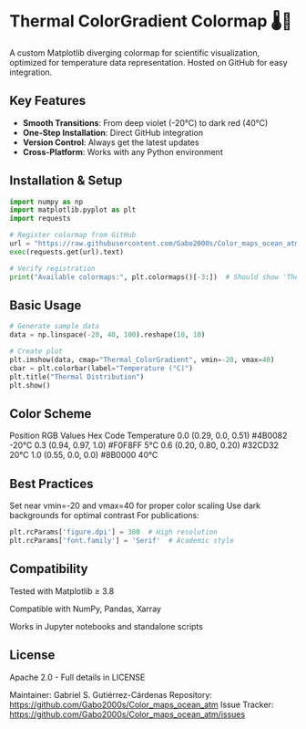 # Thermal ColorGradient Colormap 🌡️🎨

A custom Matplotlib diverging colormap for scientific visualization, optimized for temperature data representation. Hosted on GitHub for easy integration.

## Key Features
- **Smooth Transitions**: From deep violet (-20°C) to dark red (40°C)
- **One-Step Installation**: Direct GitHub integration
- **Version Control**: Always get the latest updates
- **Cross-Platform**: Works with any Python environment

## Installation & Setup

```python
import numpy as np
import matplotlib.pyplot as plt
import requests

# Register colormap from GitHub
url = "https://raw.githubusercontent.com/Gabo2000s/Color_maps_ocean_atm/main/Thermal_ColorGradient.py"
exec(requests.get(url).text)

# Verify registration
print("Available colormaps:", plt.colormaps()[-3:])  # Should show 'Thermal_ColorGradient'
```

## Basic Usage 

```python
# Generate sample data
data = np.linspace(-20, 40, 100).reshape(10, 10)

# Create plot
plt.imshow(data, cmap="Thermal_ColorGradient", vmin=-20, vmax=40)
cbar = plt.colorbar(label="Temperature (°C)")
plt.title("Thermal Distribution")
plt.show()
```
## Color Scheme
Position	RGB Values	Hex Code	Temperature
0.0	(0.29, 0.0, 0.51)	#4B0082	-20°C
0.3	(0.94, 0.97, 1.0)	#F0F8FF	5°C
0.6	(0.20, 0.80, 0.20)	#32CD32	20°C
1.0	(0.55, 0.0, 0.0)	#8B0000	40°C

## Best Practices
Set near vmin=-20 and vmax=40 for proper color scaling
Use dark backgrounds for optimal contrast
For publications:

```python
plt.rcParams['figure.dpi'] = 300  # High resolution
plt.rcParams['font.family'] = 'Serif'  # Academic style
```

## Compatibility
Tested with Matplotlib ≥ 3.8

Compatible with NumPy, Pandas, Xarray

Works in Jupyter notebooks and standalone scripts

## License
Apache 2.0 - Full details in LICENSE

Maintainer: Gabriel S. Gutiérrez-Cárdenas
Repository: https://github.com/Gabo2000s/Color_maps_ocean_atm
Issue Tracker: https://github.com/Gabo2000s/Color_maps_ocean_atm/issues
